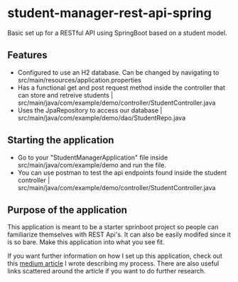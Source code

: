 # student-manager-rest-api-spring
Basic set up for a RESTful API using SpringBoot based on a student model.

## Features
* Configured to use an H2 database. Can be changed by navigating to src/main/resources/application.properties
* Has a functional get and post request method inside the controller that can store and retreive students | src/main/java/com/example/demo/controller/StudentController.java
* Uses the JpaRepository to access our database | src/main/java/com/example/demo/dao/StudentRepo.java


## Starting the application

* Go to your "StudentManagerApplication" file inside src/main/java/com/example/demo and run the file. 
* You can use postman to test the api endpoints found inside the student controller | src/main/java/com/example/demo/controller/StudentController.java

## Purpose of the application
This application is meant to be a starter sprinboot project so people can familiarize themselves with REST Api's. It can also be easily modifed since it is so bare.
Make this application into what you see fit.

If you want further information on how I set up this application, check out this [medium article](https://medium.com/@emmanuel_tejeda/java-tutorial-creating-a-basic-rest-api-using-springboot-pt1-3ef25e3c903a) I wrote describing my process. There are also useful links scattered around the article if you want to do further research.


